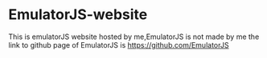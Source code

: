# EmulatorJS-website
This is emulatorJS website hosted by me,EmulatorJS is not made by me 
the link to github page of EmulatorJS is https://github.com/EmulatorJS

